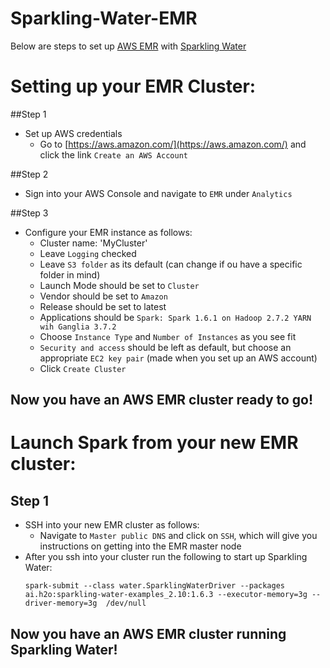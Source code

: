 # Sparkling-Water-EMR 

Below are steps to set up [AWS EMR](https://aws.amazon.com/elasticmapreduce/) with [Sparkling Water](https://github.com/h2oai/sparkling-water)

# Setting up your EMR Cluster:

##Step 1
  - Set up AWS credentials
    - Go to [https://aws.amazon.com/](https://aws.amazon.com/) and click the link `Create an AWS Account`

##Step 2
  - Sign into your AWS Console and navigate to `EMR` under `Analytics`

##Step 3
  - Configure your EMR instance as follows:
    - Cluster name: 'MyCluster'
    - Leave `Logging` checked
    - Leave `S3 folder` as its default (can change if ou have a specific folder in mind)
    - Launch Mode should be set to `Cluster`
    - Vendor should be set to `Amazon`
    - Release should be set to latest
    - Applications should be `Spark: Spark 1.6.1 on Hadoop 2.7.2 YARN wih Ganglia 3.7.2`
    - Choose `Instance Type` and `Number of Instances` as you see fit
    - `Security and access` should be left as default, but choose an appropriate `EC2 key pair` (made when you set up an AWS account)
    - Click `Create Cluster`

## Now you have an AWS EMR cluster ready to go!

# Launch Spark from your new EMR cluster:

## Step 1
  - SSH into your new EMR cluster as follows:
    -  Navigate to `Master public DNS` and click on `SSH`, which will give you instructions on getting into the EMR master node
  - After you ssh into your cluster run the following to start up Sparkling Water:
      ```
      spark-submit --class water.SparklingWaterDriver --packages ai.h2o:sparkling-water-examples_2.10:1.6.3 --executor-memory=3g --driver-memory=3g  /dev/null
      ```
## Now you have an AWS EMR cluster running Sparkling Water!
